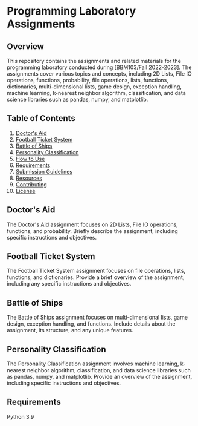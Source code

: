 # Programming Laboratory Assignments

## Overview

This repository contains the assignments and related materials for the programming laboratory conducted during [BBM103/Fall 2022-2023]. The assignments cover various topics and concepts, including 2D Lists, File IO operations, functions, probability, file operations, lists, functions, dictionaries, multi-dimensional lists, game design, exception handling, machine learning, k-nearest neighbor algorithm, classification, and data science libraries such as pandas, numpy, and matplotlib.

## Table of Contents

1. [Doctor's Aid](#doctors-aid)
2. [Football Ticket System](#football-ticket-system)
3. [Battle of Ships](#battle-of-ships)
4. [Personality Classification](#personality-classification)
5. [How to Use](#how-to-use)
6. [Requirements](#requirements)
7. [Submission Guidelines](#submission-guidelines)
8. [Resources](#resources)
9. [Contributing](#contributing)
10. [License](#license)

## Doctor's Aid

The Doctor's Aid assignment focuses on 2D Lists, File IO operations, functions, and probability. Briefly describe the assignment, including specific instructions and objectives.

## Football Ticket System

The Football Ticket System assignment focuses on file operations, lists, functions, and dictionaries. Provide a brief overview of the assignment, including any specific instructions and objectives.

## Battle of Ships

The Battle of Ships assignment focuses on multi-dimensional lists, game design, exception handling, and functions. Include details about the assignment, its structure, and any unique features.

## Personality Classification

The Personality Classification assignment involves machine learning, k-nearest neighbor algorithm, classification, and data science libraries such as pandas, numpy, and matplotlib. Provide an overview of the assignment, including specific instructions and objectives.


## Requirements

Python 3.9


